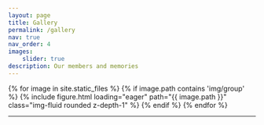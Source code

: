 ```yaml
---
layout: page
title: Gallery
permalink: /gallery
nav: true
nav_order: 4
images:
    slider: true
description: Our members and memories
---
```


<swiper-container keyboard="true" navigation="true" pagination="true" pagination-clickable="true" pagination-dynamic-bullets="true" rewind="true" autoplay="true">
{% for image in site.static_files %}
    {% if image.path contains 'img/group' %}
        <swiper-slide>{% include figure.html loading="eager" path="{{ image.path }}" class="img-fluid rounded z-depth-1" %}</swiper-slide>
    {% endif %}
{% endfor %}
</swiper-container>
<hr>
